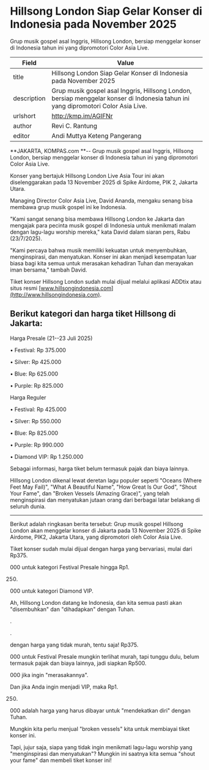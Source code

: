 # Hillsong London Siap Gelar Konser di Indonesia pada November 2025 

Grup musik gospel asal Inggris, Hillsong London, bersiap menggelar konser di Indonesia tahun ini yang dipromotori Color Asia Live.

| Field       | Value                                                       |
|-------------|-------------------------------------------------------------|
| title       | Hillsong London Siap Gelar Konser di Indonesia pada November 2025  |
| description | Grup musik gospel asal Inggris, Hillsong London, bersiap menggelar konser di Indonesia tahun ini yang dipromotori Color Asia Live. |
| urlshort    | http://kmp.im/AGIFNr |
| author      | Revi C. Rantung |
| editor      | Andi Muttya Keteng Pangerang |

**JAKARTA, KOMPAS.com **-- Grup musik gospel asal Inggris, Hillsong London, bersiap menggelar konser di Indonesia tahun ini yang dipromotori Color Asia Live.

Konser yang bertajuk Hillsong London Live Asia Tour ini akan diselenggarakan pada 13 November 2025 di Spike Airdome, PIK 2, Jakarta Utara.

Managing Director Color Asia Live, David Ananda, mengaku senang bisa membawa grup musik gospel ini ke Indonesia.

"Kami sangat senang bisa membawa Hillsong London ke Jakarta dan mengajak para pecinta musik gospel di Indonesia untuk menikmati malam dengan lagu-lagu worship mereka," kata David dalam siaran pers, Rabu (23/7/2025).

"Kami percaya bahwa musik memiliki kekuatan untuk menyembuhkan, menginspirasi, dan menyatukan. Konser ini akan menjadi kesempatan luar biasa bagi kita semua untuk merasakan kehadiran Tuhan dan merayakan iman bersama," tambah David.

Tiket konser Hillsong London sudah mulai dijual melalui aplikasi ADDtix atau situs resmi [www.hillsongindonesia.com](http://www.hillsongindonesia.com).

## Berikut kategori dan harga tiket Hillsong di Jakarta:

Harga Presale (21--23 Juli 2025)

• Festival: Rp 375.000

• Silver: Rp 425.000

• Blue: Rp 625.000

• Purple: Rp 825.000

Harga Reguler

• Festival: Rp 425.000

• Silver: Rp 550.000

• Blue: Rp 825.000

• Purple: Rp 990.000

• Diamond VIP: Rp 1.250.000

Sebagai informasi, harga tiket belum termasuk pajak dan biaya lainnya.

Hillsong London dikenal lewat deretan lagu populer seperti "Oceans (Where Feet May Fail)", "What A Beautiful Name", "How Great Is Our God", "Shout Your Fame", dan "Broken Vessels (Amazing Grace)", yang telah menginspirasi dan menyatukan jutaan orang dari berbagai latar belakang di seluruh dunia.

---
Berikut adalah ringkasan berita tersebut: Grup musik gospel Hillsong London akan menggelar konser di Jakarta pada 13 November 2025 di Spike Airdome, PIK2, Jakarta Utara, yang dipromotori oleh Color Asia Live.

 Tiket konser sudah mulai dijual dengan harga yang bervariasi, mulai dari Rp375.

000 untuk kategori Festival Presale hingga Rp1.

250.

000 untuk kategori Diamond VIP.



Ah, Hillsong London datang ke Indonesia, dan kita semua pasti akan "disembuhkan" dan "dihadapkan" dengan Tuhan.

.

.

 dengan harga yang tidak murah, tentu saja! Rp375.

000 untuk Festival Presale mungkin terlihat murah, tapi tunggu dulu, belum termasuk pajak dan biaya lainnya, jadi siapkan Rp500.

000 jika ingin "merasakannya".

 Dan jika Anda ingin menjadi VIP, maka Rp1.

250.

000 adalah harga yang harus dibayar untuk "mendekatkan diri" dengan Tuhan.

 Mungkin kita perlu menjual "broken vessels" kita untuk membiayai tiket konser ini.

 Tapi, jujur saja, siapa yang tidak ingin menikmati lagu-lagu worship yang "menginspirasi dan menyatukan"? Mungkin ini saatnya kita semua "shout your fame" dan membeli tiket konser ini!
